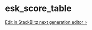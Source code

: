 # esk_score_table

[Edit in StackBlitz next generation editor ⚡️](https://stackblitz.com/~/github.com/beanaaa/esk_score_table)